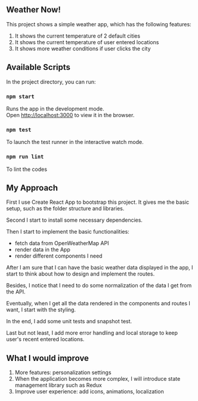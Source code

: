 ## Weather Now!

This project shows a simple weather app, which has the following features:
1. It shows the current temperature of 2 default cities 
2. It shows the current temperature of user entered locations
3. It shows more weather conditions if user clicks the city

## Available Scripts

In the project directory, you can run:

### `npm start`

Runs the app in the development mode.\
Open [http://localhost:3000](http://localhost:3000) to view it in the browser.

### `npm test`
To launch the test runner in the interactive watch mode.
### `npm run lint`
To lint the codes


## My Approach
First I use Create React App to bootstrap this project. It gives me the basic setup, such as the folder structure and libraries.

Second I start to install some necessary dependencies.

Then I start to implement the basic functionalities:
* fetch data from OpenWeatherMap API
* render data in the App
* render different components I need

After I am sure that I can have the basic weather data displayed in the app, I start to think about how to design and implement the routes.

Besides, I notice that I need to do some normalization of the data I get from the API.

Eventually, when I get all the data rendered in the components and routes I want, I start with the styling.

In the end, I add some unit tests and snapshot test.

Last but not least, I add more error handling and local storage to keep user's recent entered locations.

## What I would improve
1. More features: personalization settings
2. When the application becomes more complex, I will introduce state management library such as Redux
3. Improve user experience: add icons, animations, localization



